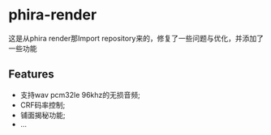 
# phira-render

这是从phira render那Import repository来的，修复了一些问题与优化，并添加了一些功能

## Features

- 支持wav pcm32le 96khz的无损音频;
- CRF码率控制;
- 铺面揭秘功能;
- ...
